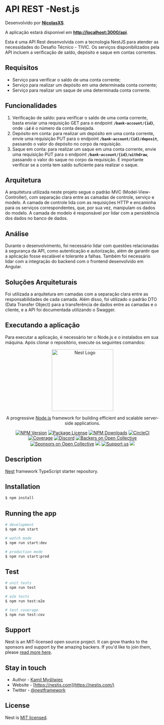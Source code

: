 # **API REST -Nest.js**

Desenvolvido por **[NicolasXS](https://github.com/NicolasXs)**.

A aplicação estará disponível em **[http://localhost:3000/api](http://localhost:3000/api)**.

Esta é uma API Rest desenvolvida com a tecnologia NestJS para atender as necessidades do Desafio Técnico - TIVIC. Os serviços disponibilizados pela API incluem a verificação de saldo, depósito e saque em contas correntes.

## **Requisitos**

- Serviço para verificar o saldo de uma conta corrente;
- Serviço para realizar um depósito em uma determinada conta corrente;
- Serviço para realizar um saque de uma determinada conta corrente.

## **Funcionalidades**

1. Verificação de saldo: para verificar o saldo de uma conta corrente, basta enviar uma requisição GET para o endpoint **`/bank-account/{id}`**, onde **`:id`** é o número da conta desejada.
2. Depósito em conta: para realizar um depósito em uma conta corrente, envie uma requisição PUT para o endpoint **`/bank-account/{id}/deposit`**, passando o valor do depósito no corpo da requisição.
3. Saque em conta: para realizar um saque em uma conta corrente, envie uma requisição PUT para o endpoint **`/bank-account/{id}/withdraw`**, passando o valor do saque no corpo da requisição. É importante verificar se a conta tem saldo suficiente para realizar o saque.

## **Arquitetura**

A arquitetura utilizada neste projeto segue o padrão MVC (Model-View-Controller), com separação clara entre as camadas de controle, serviço e modelo. A camada de controle lida com as requisições HTTP e encaminha para os serviços correspondentes, que, por sua vez, manipulam os dados do modelo. A camada de modelo é responsável por lidar com a persistência dos dados no banco de dados.

## **Análise**

Durante o desenvolvimento, foi necessário lidar com questões relacionadas à segurança da API, como autenticação e autorização, além de garantir que a aplicação fosse escalável e tolerante a falhas. Também foi necessário lidar com a integração do backend com o frontend desenvolvido em Angular.

## **Soluções Arquiteturais**

Foi utilizada a arquitetura em camadas com a separação clara entre as responsabilidades de cada camada. Além disso, foi utilizado o padrão DTO (Data Transfer Object) para a transferência de dados entre as camadas e o cliente, e a API foi documentada utilizando o Swagger.

## **Executando a aplicação**

Para executar a aplicação, é necessário ter o Node.js e o instalados em sua máquina. Após clonar o repositório, execute os seguintes comandos:

<p align="center">
  <a href="http://nestjs.com/" target="blank"><img src="https://nestjs.com/img/logo-small.svg" width="200" alt="Nest Logo" /></a>
</p>

[circleci-image]: https://img.shields.io/circleci/build/github/nestjs/nest/master?token=abc123def456
[circleci-url]: https://circleci.com/gh/nestjs/nest

  <p align="center">A progressive <a href="http://nodejs.org" target="_blank">Node.js</a> framework for building efficient and scalable server-side applications.</p>
    <p align="center">
<a href="https://www.npmjs.com/~nestjscore" target="_blank"><img src="https://img.shields.io/npm/v/@nestjs/core.svg" alt="NPM Version" /></a>
<a href="https://www.npmjs.com/~nestjscore" target="_blank"><img src="https://img.shields.io/npm/l/@nestjs/core.svg" alt="Package License" /></a>
<a href="https://www.npmjs.com/~nestjscore" target="_blank"><img src="https://img.shields.io/npm/dm/@nestjs/common.svg" alt="NPM Downloads" /></a>
<a href="https://circleci.com/gh/nestjs/nest" target="_blank"><img src="https://img.shields.io/circleci/build/github/nestjs/nest/master" alt="CircleCI" /></a>
<a href="https://coveralls.io/github/nestjs/nest?branch=master" target="_blank"><img src="https://coveralls.io/repos/github/nestjs/nest/badge.svg?branch=master#9" alt="Coverage" /></a>
<a href="https://discord.gg/G7Qnnhy" target="_blank"><img src="https://img.shields.io/badge/discord-online-brightgreen.svg" alt="Discord"/></a>
<a href="https://opencollective.com/nest#backer" target="_blank"><img src="https://opencollective.com/nest/backers/badge.svg" alt="Backers on Open Collective" /></a>
<a href="https://opencollective.com/nest#sponsor" target="_blank"><img src="https://opencollective.com/nest/sponsors/badge.svg" alt="Sponsors on Open Collective" /></a>
  <a href="https://paypal.me/kamilmysliwiec" target="_blank"><img src="https://img.shields.io/badge/Donate-PayPal-ff3f59.svg"/></a>
    <a href="https://opencollective.com/nest#sponsor"  target="_blank"><img src="https://img.shields.io/badge/Support%20us-Open%20Collective-41B883.svg" alt="Support us"></a>
  <a href="https://twitter.com/nestframework" target="_blank"><img src="https://img.shields.io/twitter/follow/nestframework.svg?style=social&label=Follow"></a>
</p>
  <!--[![Backers on Open Collective](https://opencollective.com/nest/backers/badge.svg)](https://opencollective.com/nest#backer)
  [![Sponsors on Open Collective](https://opencollective.com/nest/sponsors/badge.svg)](https://opencollective.com/nest#sponsor)-->

## Description

[Nest](https://github.com/nestjs/nest) framework TypeScript starter repository.

## Installation

```bash
$ npm install
```

## Running the app

```bash
# development
$ npm run start

# watch mode
$ npm run start:dev

# production mode
$ npm run start:prod
```

## Test

```bash
# unit tests
$ npm run test

# e2e tests
$ npm run test:e2e

# test coverage
$ npm run test:cov
```

## Support

Nest is an MIT-licensed open source project. It can grow thanks to the sponsors and support by the amazing backers. If you'd like to join them, please [read more here](https://docs.nestjs.com/support).

## Stay in touch

- Author - [Kamil Myśliwiec](https://kamilmysliwiec.com)
- Website - [https://nestjs.com](https://nestjs.com/)
- Twitter - [@nestframework](https://twitter.com/nestframework)

## License

Nest is [MIT licensed](LICENSE).
